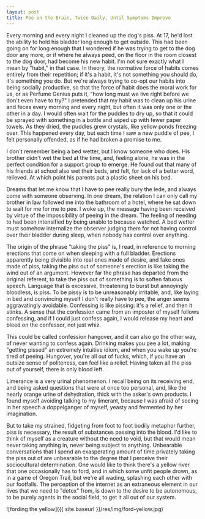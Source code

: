 ```yaml
---
layout: post
title: Pee on the Brain, Twice Daily, Until Symptoms Improve
---
```


Every morning and every night I cleaned up the dog's piss. At 17, he'd lost the ability to hold his bladder long enough to get outside. This had been going on for long enough that I wondered if he was trying to get to the dog door any more, or if where he always peed, on the floor in the room closest to the dog door, had become his new habit. I'm not sure exactly what I mean by "habit," in that case. In theory, the normative force of habits comes entirely from their repetition; if it's a habit, it's not something you should do, it's something you do. But we're always trying to co-opt our habits into being socially productive, so that the force of habit does the moral work for us, or as Perfume Genius puts it, "how long must we live right before we don't even have to try?" I pretended that my habit was to clean up his urine and feces every morning and every night, but often it was only one or the other in a day. I would often wait for the puddles to dry up, so that it could be sprayed with something in a bottle and wiped up with fewer paper towels. As they dried, the puddles grew crystals, like yellow ponds freezing over. This happened every day, but each time I saw a new puddle of pee, I felt personally offended, as if he had broken a promise to me.

I don't remember being a bed wetter, but I know someone who does. His brother didn't wet the bed at the time, and, feeling alone, he was in the perfect condition for a support group to emerge. He found out that many of his friends at school also wet their beds, and felt, for lack of a better word, relieved. At which point his parents put a plastic sheet on his bed.

Dreams that let me know that I have to pee really bury the lede, and always come with someone observing. In one dream, the relation I can only call my brother in law followed me into the bathroom of a hotel, where he sat down to wait for me for me to pee. I woke up, the message having been received by virtue of the impossibility of peeing in the dream. The feeling of needing to had been intensified by being unable to because watched. A bed wetter must somehow internalize the observer judging them for not having control over their bladder during sleep, when nobody has control over anything.

The origin of the phrase "taking the piss" is, I read, in reference to morning erections that come on when sleeping with a full bladder. Erections apparently being divisible into real ones made of desire, and fake ones made of piss, taking the piss out of someone's erection is like taking the wind out of an argument. However far the phrase has departed from the original referent, to take the piss out of something is to soften fatuous speech. Language that is excessive, threatening to burst but annoyingly bloodless, is piss. To be pissy is to be unreasonably irritable, and, like laying in bed and convincing myself I don't really have to pee, the anger seems aggravatingly avoidable. Confessing is like pissing: it's a relief, and then it stinks. A sense that the confession came from an imposter of myself follows confessing, and if I could just confess again, I would release my heart and bleed on the confessor, not just whiz.

This could be called confession hangover, and it can also go the other way, of never wanting to confess again. Drinking makes you pee a lot, making "getting pissed" an extremely intuitive idiom, and when you wake up you're tired of peeing. Hungover, you're all out of fucks, which, if you have an outsize sense of politeness, can feel like a relief. Having taken all the piss out of yourself, there is only blood left.

Limerance is a very urinal phenomenon. I recall being on its receiving end, and being asked questions that were at once too personal, and, like the nearly orange urine of dehydration, thick with the asker's own products. I found myself avoiding talking to my limerant, because I was afraid of seeing in her speech a doppelganger of myself, yeasty and fermented by her imagination.

But to take my strained, fidgeting from foot to foot bodily metaphor further, piss is necessary, the result of substances passing into the blood. I'd like to think of myself as a creature without the need to void, but that would mean never taking anything in, never being subject to anything. Unbearable conversations that I spend an exasperating amount of time privately taking the piss out of are unbearable to the degree that I perceive their sociocultural determination. One would like to think there's a yellow river that one occasionally has to ford, and in which some unfit people drown, as in a game of Oregon Trail, but we're all wading, splashing each other with our footfalls. The perception of the internet as an extraneous element in our lives that we need to "detox" from, is down to the desire to be autonomous, to be purely agents in the social field, to get it all out of our system.

![fording the yellow]({{ site.baseurl }}/res/img/ford-yellow.jpg)